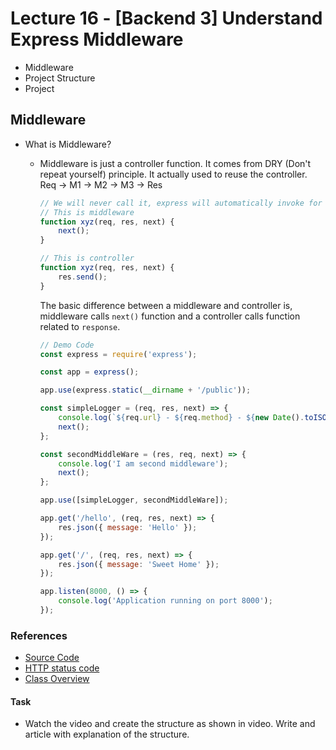 # Lecture 16 - [Backend 3] Understand Express Middleware

- Middleware
- Project Structure
- Project

## Middleware

- What is Middleware?

  - Middleware is just a controller function. It comes from DRY (Don't repeat yourself) principle. It actually used to reuse the controller.
    Req -> M1 -> M2 -> M3 -> Res

    ```js
    // We will never call it, express will automatically invoke for us.
    // This is middleware
    function xyz(req, res, next) {
    	next();
    }

    // This is controller
    function xyz(req, res, next) {
    	res.send();
    }
    ```

    The basic difference between a middleware and controller is, middleware calls `next()` function and a controller calls function related to `response`.

    ```js
    // Demo Code
    const express = require('express');

    const app = express();

    app.use(express.static(__dirname + '/public'));

    const simpleLogger = (req, res, next) => {
    	console.log(`${req.url} - ${req.method} - ${new Date().toISOString()}`);
    	next();
    };

    const secondMiddleWare = (res, req, next) => {
    	console.log('I am second middleware');
    	next();
    };

    app.use([simpleLogger, secondMiddleWare]);

    app.get('/hello', (req, res, next) => {
    	res.json({ message: 'Hello' });
    });

    app.get('/', (req, res, next) => {
    	res.json({ message: 'Sweet Home' });
    });

    app.listen(8000, () => {
    	console.log('Application running on port 8000');
    });
    ```

### References

- [Source Code](../../src/lecture-16/)
- [HTTP status code](https://developer.mozilla.org/en-US/docs/Web/HTTP/Status)
- [Class Overview](../../Class%20Overview/Lecture-16/README.md)

#### Task

- Watch the video and create the structure as shown in video. Write and article with explanation of the structure.
